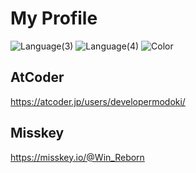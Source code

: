 # My Profile

![Language(3)](https://img.shields.io/badge/Language-C%2FC++-blue?logo=cplusplus&style=flat-square)
![Language(4)](https://img.shields.io/badge/Language(2)-Arduino%20Language-008184?logo=arduino&style=flat-square)
![Color](https://img.shields.io/badge/Color-(Hex)009914-009914?logo=none&style=flat-square)

## AtCoder
https://atcoder.jp/users/developermodoki/ 

## Misskey
https://misskey.io/@Win_Reborn  
